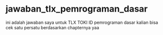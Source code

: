 # jawaban_tlx_pemrograman_dasar

ini adalah jawaban saya untuk TLX TOKI ID pemrograman dasar
kalian bisa cek satu persatu berdasarkan chapternya yaa
